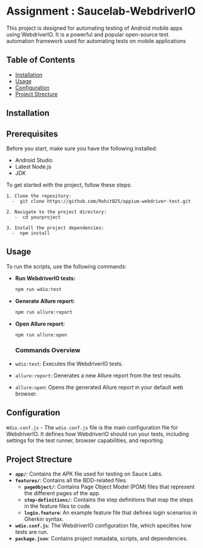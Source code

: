 
# Assignment : Saucelab-WebdriverIO

This project is designed for automating testing of Android mobile apps using WebdriverIO.
It is a powerful and popular open-source test automation framework used for automating tests on mobile applications

## Table of Contents
- [Installation](#installation)
- [Usage](#usage)
- [Configuration](#configuration)
- [Project Strecture](#project-strecture)

## Installation

## Prerequisites

Before you start, make sure you have the following installed:

- Android Studio
- Latest Node.js
- JDK

To get started with the project, follow these steps:

    1. Clone the repository:
      -  git clone https://github.com/RohitB25/appium-webdriver-test.git
        
    2. Navigate to the project directory:
       -  cd yourproject
       
    3. Install the project dependencies:
      -  npm install
       

## Usage

To run the scripts, use the following commands:

- **Run WebdriverIO tests:**
    ```bash
    npm run wdio:test
    ```

- **Generate Allure report:**
    ```bash
    npm run allure:report
    ```

- **Open Allure report:**
    ```bash
    npm run allure:open
    ```
    ### Commands Overview

- `wdio:test`: Executes the WebdriverIO tests.
- `allure:report`: Generates a new Allure report from the test results.
- `allure:open`: Opens the generated Allure report in your default web browser.


## Configuration

`Wdio.conf.js` - 
The `wdio.conf.js` file is the main configuration file for WebdriverIO. It defines how WebdriverIO should run your tests, including settings for the test runner, browser capabilities, and reporting.

## Project Strecture

- **`app/`**: Contains the APK file used for testing on Sauce Labs.
- **`features/`**: Contains all the BDD-related files.
  - **`pageObject/`**: Contains Page Object Model (POM) files that represent the different pages of the app.
  - **`step-definitions/`**: Contains the step definitions that map the steps in the feature files to code.
  - **`login.feature`**: An example feature file that defines login scenarios in Gherkin syntax.
- **`wdio.conf.js`**: The WebdriverIO configuration file, which specifies how tests are run.
- **`package.json`**: Contains project metadata, scripts, and dependencies. 
    

